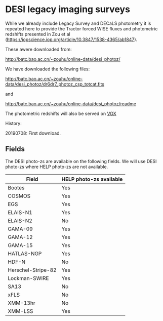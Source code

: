 # DESI legacy imaging surveys

While we already include Legacy Survey and DECaLS photometry it is repeated here to provide the Tractor forced WISE fluxes and photometric redshifts presented in Zou et al (https://iopscience.iop.org/article/10.3847/1538-4365/ab1847).

These awere downloaded from:

http://batc.bao.ac.cn/~zouhu/online-data/desi_photoz/

We have downloaded the following files:

http://batc.bao.ac.cn/~zouhu/online-data/desi_photoz/dr6dr7_photoz_csp_totcat.fits

and

http://batc.bao.ac.cn/~zouhu/online-data/desi_photoz/readme

The photometric redshifts will also be served on [VOX](https://herschel-vos.phys.sussex.ac.uk/)

History:

20190708: First download.

## Fields

The DESI photo-zs are available on the following fields. We will use DESI photo-zs where HELP photo-zs are not available.

|Field                   | HELP photo-zs available |
|------------------------|-------------------------|
| Bootes                 | Yes                     |
| COSMOS                 | Yes                     |
| EGS                    | Yes                     |
| ELAIS-N1               | Yes                     |
| ELAIS-N2               | No                      |
| GAMA-09                | Yes                     |
| GAMA-12                | Yes                     |
| GAMA-15                | Yes                     |
| HATLAS-NGP             | Yes                     |
| HDF-N                  | No                      |
| Herschel-Stripe-82     | Yes                     |
| Lockman-SWIRE          | Yes                     |
| SA13                   | No                      |
| xFLS                   | No                      |
| XMM-13hr               | No                      |
| XMM-LSS                | Yes                     |
